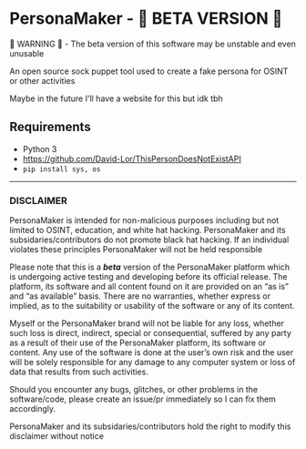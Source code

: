 # PersonaMaker - 🚨 BETA VERSION 🚨
🚨 WARNING 🚨 - The beta version of this software may be unstable and even unusable

An open source sock puppet tool used to create a fake persona for OSINT or other activities

Maybe in the future I'll have a website for this but idk tbh

## Requirements
 - Python 3
 - https://github.com/David-Lor/ThisPersonDoesNotExistAPI
 - `pip install sys, os`

------

### **DISCLAIMER**

PersonaMaker is intended for non-malicious purposes including but not limited to OSINT, education, and white hat hacking. PersonaMaker and its subsidaries/contributors do not promote black hat hacking. If an individual violates these principles PersonaMaker will not be held responsible

Please note that this is a _**beta**_ version of the PersonaMaker platform which is undergoing active testing and developing before its official release. The platform, its software and all content found on it are provided on an “as is” and “as available” basis. There are no warranties, whether express or implied, as to the suitability or usability of the software or any of its content.

Myself or the PersonaMaker brand will not be liable for any loss, whether such loss is direct, indirect, special or consequential, suffered by any party as a result of their use of the PersonaMaker platform, its software or content. Any use of the software is done at the user’s own risk and the user will be solely responsible for any damage to any computer system or loss of data that results from such activities.

Should you encounter any bugs, glitches, or other problems in the software/code, please create an issue/pr immediately so I can fix them accordingly.

PersonaMaker and its subsidaries/contributors hold the right to modify this disclaimer without notice
